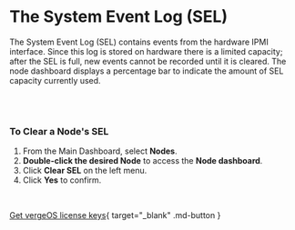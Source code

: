 

# The System Event Log (SEL)

The System Event Log (SEL) contains events from the hardware IPMI interface. Since this log is stored on hardware there is a limited capacity; after the SEL is full, new events cannot be recorded until it is cleared. The node dashboard displays a percentage bar to indicate the amount of SEL capacity currently used.

<br>
<br>

### To Clear a Node's SEL

1.  From the Main Dashboard, select **Nodes**.
2.  **Double-click the desired Node** to access the **Node dashboard**.
3.  Click **Clear SEL** on the left menu.
4.  Click **Yes** to confirm.

<br>

[Get vergeOS license keys](https://www.verge.io/test-drive){ target="_blank" .md-button }